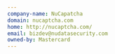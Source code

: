 ```yaml
---
company-name: NuCapatcha
domain: nucaptcha.com
home: http://nucaptcha.com/
email: bizdev@nudatasecurity.com
owned-by: Mastercard
---
```




